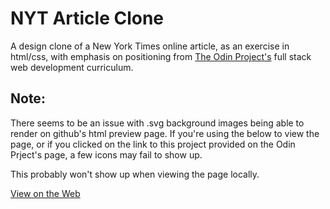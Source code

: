 # NYT Article Clone

A design clone of a New York Times online article, as an exercise in html/css, with emphasis on positioning from [The Odin Project's](https://www.theodinproject.com/courses/html5-and-css3/lessons/positioning-and-floating-elements) full stack web development curriculum. 

## Note: 

There seems to be an issue with .svg background images being able to render on github's html preview page.  If you're using the below to view the page, or if you clicked on the link to this project provided on the Odin Prject's page, a few icons may fail to show up.

This probably won't show up when viewing the page locally.

[View on the Web](http://htmlpreview.github.io/?https://github.com/dvislearning/odin-nyt-article/blob/master/detection-of-waves-in-space-buttresses-landmark-theory-of-big-bang.html)
